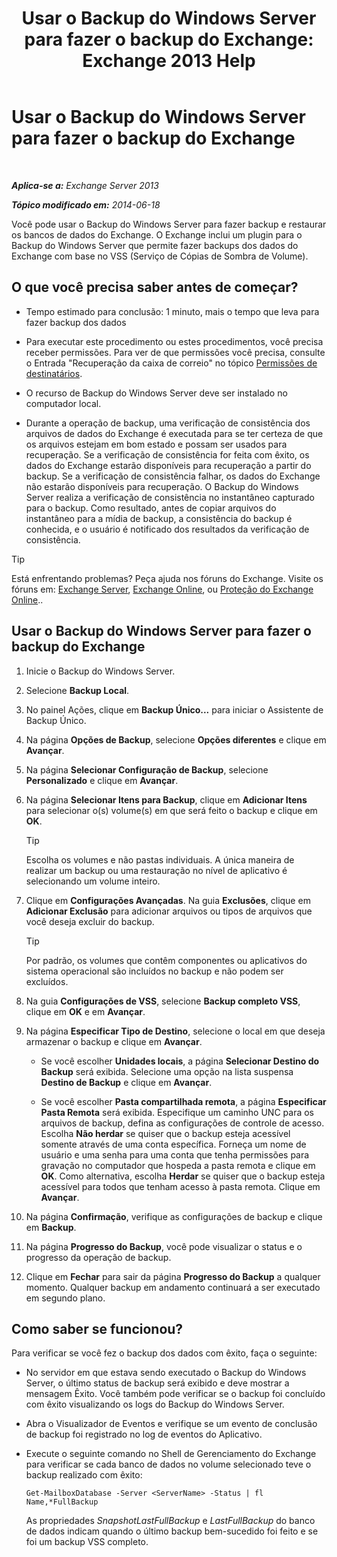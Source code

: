 ﻿---
title: 'Usar o Backup do Windows Server para fazer o backup do Exchange: Exchange 2013 Help'
TOCTitle: Usar o Backup do Windows Server para fazer o backup do Exchange
ms:assetid: 188a8291-0a41-4ca2-b6d2-94242e2b1ffc
ms:mtpsurl: https://technet.microsoft.com/pt-br/library/Dd876854(v=EXCHG.150)
ms:contentKeyID: 50485025
ms.date: 05/22/2018
mtps_version: v=EXCHG.150
ms.translationtype: MT
---

# Usar o Backup do Windows Server para fazer o backup do Exchange

 

_**Aplica-se a:** Exchange Server 2013_

_**Tópico modificado em:** 2014-06-18_

Você pode usar o Backup do Windows Server para fazer backup e restaurar os bancos de dados do Exchange. O Exchange inclui um plugin para o Backup do Windows Server que permite fazer backups dos dados do Exchange com base no VSS (Serviço de Cópias de Sombra de Volume).

## O que você precisa saber antes de começar?

  - Tempo estimado para conclusão: 1 minuto, mais o tempo que leva para fazer backup dos dados

  - Para executar este procedimento ou estes procedimentos, você precisa receber permissões. Para ver de que permissões você precisa, consulte o Entrada "Recuperação da caixa de correio" no tópico [Permissões de destinatários](recipients-permissions-exchange-2013-help.md).

  - O recurso de Backup do Windows Server deve ser instalado no computador local.

  - Durante a operação de backup, uma verificação de consistência dos arquivos de dados do Exchange é executada para se ter certeza de que os arquivos estejam em bom estado e possam ser usados para recuperação. Se a verificação de consistência for feita com êxito, os dados do Exchange estarão disponíveis para recuperação a partir do backup. Se a verificação de consistência falhar, os dados do Exchange não estarão disponíveis para recuperação. O Backup do Windows Server realiza a verificação de consistência no instantâneo capturado para o backup. Como resultado, antes de copiar arquivos do instantâneo para a mídia de backup, a consistência do backup é conhecida, e o usuário é notificado dos resultados da verificação de consistência.


> [!TIP]
> Está enfrentando problemas? Peça ajuda nos fóruns do Exchange. Visite os fóruns em: <A href="https://go.microsoft.com/fwlink/p/?linkid=60612">Exchange Server</A>, <A href="https://go.microsoft.com/fwlink/p/?linkid=267542">Exchange Online</A>, ou <A href="https://go.microsoft.com/fwlink/p/?linkid=285351">Proteção do Exchange Online</A>..



## Usar o Backup do Windows Server para fazer o backup do Exchange

1.  Inicie o Backup do Windows Server.

2.  Selecione **Backup Local**.

3.  No painel Ações, clique em **Backup Único...** para iniciar o Assistente de Backup Único.

4.  Na página **Opções de Backup**, selecione **Opções diferentes** e clique em **Avançar**.

5.  Na página **Selecionar Configuração de Backup**, selecione **Personalizado** e clique em **Avançar**.

6.  Na página **Selecionar Itens para Backup**, clique em **Adicionar Itens** para selecionar o(s) volume(s) em que será feito o backup e clique em **OK**.
    

    > [!TIP]
    > Escolha os volumes e não pastas individuais. A única maneira de realizar um backup ou uma restauração no nível de aplicativo é selecionando um volume inteiro.



7.  Clique em **Configurações Avançadas**. Na guia **Exclusões**, clique em **Adicionar Exclusão** para adicionar arquivos ou tipos de arquivos que você deseja excluir do backup.
    

    > [!TIP]
    > Por padrão, os volumes que contêm componentes ou aplicativos do sistema operacional são incluídos no backup e não podem ser excluídos.



8.  Na guia **Configurações de VSS**, selecione **Backup completo VSS**, clique em **OK** e em **Avançar**.

9.  Na página **Especificar Tipo de Destino**, selecione o local em que deseja armazenar o backup e clique em **Avançar**.
    
      - Se você escolher **Unidades locais**, a página **Selecionar Destino do Backup** será exibida. Selecione uma opção na lista suspensa **Destino de Backup** e clique em **Avançar**.
    
      - Se você escolher **Pasta compartilhada remota**, a página **Especificar Pasta Remota** será exibida. Especifique um caminho UNC para os arquivos de backup, defina as configurações de controle de acesso. Escolha **Não herdar** se quiser que o backup esteja acessível somente através de uma conta específica. Forneça um nome de usuário e uma senha para uma conta que tenha permissões para gravação no computador que hospeda a pasta remota e clique em **OK**. Como alternativa, escolha **Herdar** se quiser que o backup esteja acessível para todos que tenham acesso à pasta remota. Clique em **Avançar**.

10. Na página **Confirmação**, verifique as configurações de backup e clique em **Backup**.

11. Na página **Progresso do Backup**, você pode visualizar o status e o progresso da operação de backup.

12. Clique em **Fechar** para sair da página **Progresso do Backup** a qualquer momento. Qualquer backup em andamento continuará a ser executado em segundo plano.

## Como saber se funcionou?

Para verificar se você fez o backup dos dados com êxito, faça o seguinte:

  - No servidor em que estava sendo executado o Backup do Windows Server, o último status de backup será exibido e deve mostrar a mensagem Êxito. Você também pode verificar se o backup foi concluído com êxito visualizando os logs do Backup do Windows Server.

  - Abra o Visualizador de Eventos e verifique se um evento de conclusão de backup foi registrado no log de eventos do Aplicativo.

  - Execute o seguinte comando no Shell de Gerenciamento do Exchange para verificar se cada banco de dados no volume selecionado teve o backup realizado com êxito:
    
        Get-MailboxDatabase -Server <ServerName> -Status | fl Name,*FullBackup
    
    As propriedades *SnapshotLastFullBackup* e *LastFullBackup* do banco de dados indicam quando o último backup bem-sucedido foi feito e se foi um backup VSS completo.

